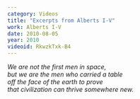 ```yaml
---
category: Videos
title: "Excerpts from Alberts I-V"
work: Alberts I-V
date: 2010-08-05
year: 2010
videoid: RkwzkTxk-B4
---
```


<em>We are not the first men in space,<br>but we are the men who carried a table<br>off the face of the earth to prove<br>that civilization can thrive somewhere new.</em>
